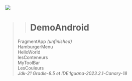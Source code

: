 <p align="left">
     <a href="https://github.com/dawidolko?tab=repositories">
          <img src="https://skillicons.dev/icons?i=java" />
     </a>
  </p>
  
>># DemoAndroid<br>
> FragmentApp *(unfinished)*<br>
> HamburgerMenu<br>
> HelloWorld<br>
> lesConteneurs<br>
> MyToolBar<br>
> LesCouleurs<br>
>*Jdk-21 Gradle-8.5 et IDE:Iguana-2023.2.1-Canary-18*
